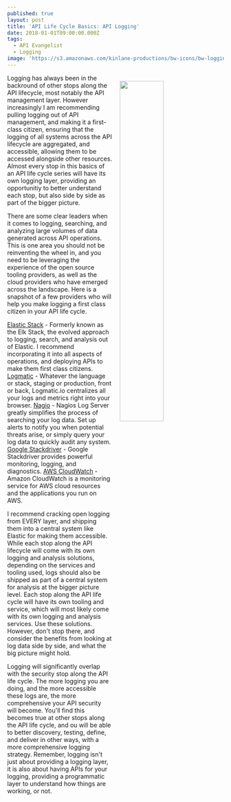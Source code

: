 ```yaml
---
published: true
layout: post
title: 'API Life Cycle Basics: API Logging'
date: 2018-01-01T09:00:00.000Z
tags:
  - API Evangelist
  - Logging
image: 'https://s3.amazonaws.com/kinlane-productions/bw-icons/bw-logging-2.png'
---
```

<p><img src="https://s3.amazonaws.com/kinlane-productions/bw-icons/bw-logging-2.png" align="right" width="45%" style="padding: 15px;" /></p>Logging has always been in the backround of other stops along the API lifecycle, most notably the API management layer. However increasingly I am recommending pulling logging out of API management, and making it a first-class citizen, ensuring that the logging of all systems across the API lifecycle are aggregated, and accessible, allowing them to be accessed alongside other resources. Almost every stop in this basics of an API life cycle series will have its own logging layer, providing an opportunitiy to better understand each stop, but also side by side as part of the bigger picture.

There are some clear leaders when it comes to logging, searching, and analyzing large volumes of data generated across API operations. This is one area you should not be reinventing the wheel in, and you need to be leveraging the experience of the open source tooling providers, as well as the cloud providers who have emerged across the landscape. Here is a snapshot of a few providers who will help you make logging a first class citizen in your API life cycle.

[Elastic Stack](https://www.elastic.co/products) - Formerly known as the Elk Stack, the evolved approach to logging, search, and analysis out of Elastic. I recommend incorporating it into all aspects of operations, and deploying APIs to make them first class citizens.
[Logmatic](https://logmatic.io/) - Whatever the language or stack, staging or production, front or back, Logmatic.io centralizes all your logs and metrics right into your browser.
[Nagio](https://www.nagios.org/) - Nagios Log Server greatly simplifies the process of searching your log data. Set up alerts to notify you when potential threats arise, or simply query your log data to quickly audit any system.
[Google Stackdriver](https://cloud.google.com/stackdriver/) - Google Stackdriver provides powerful monitoring, logging, and diagnostics.
[AWS CloudWatch](https://aws.amazon.com/cloudwatch/) - Amazon CloudWatch is a monitoring service for AWS cloud resources and the applications you run on AWS. 

I recommend cracking open logging from EVERY layer, and shipping them into a central system like Elastic for making them accessible. While each stop along the API lifecycle will come with its own logging and analysis solutions, depending on the services and tooling used, logs should also be shipped as part of a central system for analysis at the bigger picture level. Each stop along the API life cycle will have its own tooling and service, which will most likely come with its own logging and analysis services. Use these solutions. However, don't stop there, and consider the benefits from looking at log data side by side, and what the big picture might hold.

Logging will significantly overlap with the security stop along the API life cycle. The more logging you are doing, and the more accessible these logs are, the more comprehensive your API security will become. You'll find this becomes true at other stops along the API life cycle, and ou will be able to better discovery, testing, define, and deliver in other ways, with a more comprehensive logging strategy. Remember, logging isn't just about providing a logging layer, it is also about having APIs for your logging, providing a programmatic layer to understand how things are working, or not.